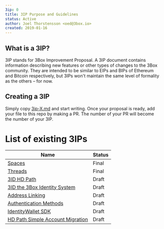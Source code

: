 ```yaml
---
3ip: 0
title: 3IP Purpose and Guidelines
status: Active
author: Joel Thorstensson <oed@3box.io>
created: 2019-01-16
---
```


## What is a 3IP?

3IP stands for 3Box Improvement Proposal. A 3IP document contains information describing new features or other types of changes to the 3Box community. They are intended to be similar to EIPs and BIPs of Ethereum and Bitcoin respectively, but 3IPs won't maintain the same level of formality as the others – for now.

## Creating a 3IP
Simply copy [3ip-X.md](./3ip-X.md) and start writing. Once your proposal is ready, add your file to this repo by making a PR. The number of your PR will become the number of your 3IP.

# List of existing 3IPs

| Name | Status |
| -- | -- |
| [Spaces](./3ip-1.md) | Final |
| [Threads](./3ip-2.md) | Final |
| [3ID HD Path](./3ip-3.md) | Draft |
| [3ID the 3Box Identity System](./3ip-4.md) | Draft |
| [Address Linking](./3ip-5.md) | Draft |
| [Authentication Methods](./3ip-6.md) | Draft |
| [IdentityWallet SDK](./3ip-7.md) | Draft |
| [HD Path Simple Account Migration](./3ip-8.md) | Draft |
